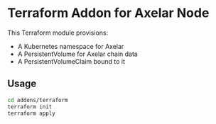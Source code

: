 
# Terraform Addon for Axelar Node

This Terraform module provisions:
- A Kubernetes namespace for Axelar
- A PersistentVolume for Axelar chain data
- A PersistentVolumeClaim bound to it

## Usage

```bash
cd addons/terraform
terraform init
terraform apply
```
